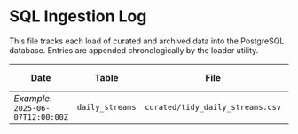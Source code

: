 # SQL Ingestion Log

This file tracks each load of curated and archived data into the PostgreSQL database.
Entries are appended chronologically by the loader utility.

| Date | Table | File | Rows Loaded | File Hash |
|------|-------|------|-------------|-----------|
| _Example_: `2025-06-07T12:00:00Z` | `daily_streams` | `curated/tidy_daily_streams.csv` | 345 | `abcd1234` |

